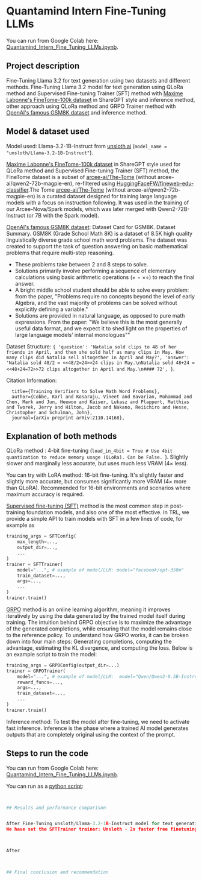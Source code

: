 # Quantamind Intern Fine-Tuning LLMs
You can run from Google Colab here: [Quantamind_Intern_Fine_Tuning_LLMs.ipynb](https://colab.research.google.com/drive/1viDzLJ1wQOq7FWUoa-D6kwl2jheB4vYV?usp=sharing).

## Project description
Fine-Tuning Llama 3.2 for text generation using two datasets and different methods.
Fine-Tuning Llama 3.2 model for text generation using QLoRa method and Supervised Fine-tuning Trainer (SFT) method with [Maxime Labonne's FineTome-100k dataset](https://huggingface.co/datasets/mlabonne/FineTome-100k) in ShareGPT style and inference method, other approach using QLoRa method and GRPO Trainer method with [OpenAI's famous GSM8K dataset](https://huggingface.co/datasets/openai/gsm8k) and inference method.


## Model & dataset used

Model used: Llama-3.2-1B-Instruct from [unsloth ai](https://unsloth.ai/) (``` model_name = "unsloth/Llama-3.2-1B-Instruct" ```).

[Maxime Labonne's FineTome-100k dataset](https://huggingface.co/datasets/mlabonne/FineTome-100k) in ShareGPT style used for QLoRa method and Supervised Fine-tuning Trainer (SFT) method, the FineTome dataset is a subset of [arcee-ai/The-Tome](https://huggingface.co/datasets/arcee-ai/The-Tome) (without arcee-ai/qwen2-72b-magpie-en), re-filtered using [HuggingFaceFW/fineweb-edu-classifier](https://huggingface.co/HuggingFaceFW/fineweb-edu-classifier).The Tome [arcee-ai/The-Tome](https://huggingface.co/datasets/arcee-ai/The-Tome) (without arcee-ai/qwen2-72b-magpie-en) is a curated dataset designed for training large language models with a focus on instruction following. It was used in the training of our Arcee-Nova/Spark models, which was later merged with Qwen2-72B-Instruct (or 7B with the Spark model).


[OpenAI's famous GSM8K dataset](https://huggingface.co/datasets/openai/gsm8k): Dataset Card for GSM8K. Dataset Summary.
GSM8K (Grade School Math 8K) is a dataset of 8.5K high quality linguistically diverse grade school math word problems. The dataset was created to support the task of question answering on basic mathematical problems that require multi-step reasoning.

- These problems take between 2 and 8 steps to solve.
- Solutions primarily involve performing a sequence of elementary calculations using basic arithmetic operations (+ − ×÷) to reach the final answer.
- A bright middle school student should be able to solve every problem: from the paper, "Problems require no concepts beyond the level of early Algebra, and the vast majority of problems can be solved without explicitly defining a variable."
- Solutions are provided in natural language, as opposed to pure math expressions. From the paper: "We believe this is the most generally useful data format, and we expect it to shed light on the properties of large language models’ internal monologues""

Dataset Structure: ``` {
    'question': 'Natalia sold clips to 48 of her friends in April, and then she sold half as many clips in May. How many clips did Natalia sell altogether in April and May?',
    'answer': 'Natalia sold 48/2 = <<48/2=24>>24 clips in May.\nNatalia sold 48+24 = <<48+24=72>>72 clips altogether in April and May.\n#### 72',
} ```.


Citation Information:
``` @article{cobbe2021gsm8k,
  title={Training Verifiers to Solve Math Word Problems},
  author={Cobbe, Karl and Kosaraju, Vineet and Bavarian, Mohammad and Chen, Mark and Jun, Heewoo and Kaiser, Lukasz and Plappert, Matthias and Tworek, Jerry and Hilton, Jacob and Nakano, Reiichiro and Hesse, Christopher and Schulman, John},
  journal={arXiv preprint arXiv:2110.14168},
 ```


## Explanation of both methods

QLoRa method : 4-bit fine-tuning (```load_in_4bit = True # Use 4bit quantization to reduce memory usage (QLoRa). Can be False. ```). Slightly slower and marginally less accurate, but uses much less VRAM (4× less). 

You can try with LoRA method: 16-bit fine-tuning. It's slightly faster and slightly more accurate, but consumes significantly more VRAM (4× more than QLoRA). Recommended for 16-bit environments and scenarios where maximum accuracy is required.

[Supervised fine-tuning (SFT)](https://huggingface.co/docs/trl/sft_trainer) method is the most common step in post-training foundation models, and also one of the most effective. In TRL, we provide a simple API to train models with SFT in a few lines of code, for example as 
```python
training_args = SFTConfig(
    max_length=...,
    output_dir=...,
    ...
)
trainer = SFTTrainer(
    model="...", # example of model/LLM: model="facebook/opt-350m"
    train_dataset=...,
    args=...,
    ...
)
trainer.train()
```

[GRPO](https://huggingface.co/docs/trl/grpo_trainer) method is an online learning algorithm, meaning it improves iteratively by using the data generated by the trained model itself during training. The intuition behind GRPO objective is to maximize the advantage of the generated completions, while ensuring that the model remains close to the reference policy. To understand how GRPO works, it can be broken down into four main steps: Generating completions, computing the advantage, estimating the KL divergence, and computing the loss.
Below is an example script to train the model:
```python
training_args = GRPOConfig(output_dir=...)
trainer = GRPOTrainer(
    model="...", # example of model/LLM:  model="Qwen/Qwen2-0.5B-Instruct"
    reward_funcs=...,
    args=...,
    train_dataset=...,
    ...
)
trainer.train()
```

Inference method: To test the model after fine-tuning, we need to activate fast inference. Inference is the phase where a trained AI model generates outputs that are completely original using the context of the prompt.


## Steps to run the code

You can run from Google Colab here: [Quantamind_Intern_Fine_Tuning_LLMs.ipynb](https://colab.research.google.com/drive/1viDzLJ1wQOq7FWUoa-D6kwl2jheB4vYV?usp=sharing).

You can run as a [python script](quantamind_intern_fine_tuning_llms.py): 
```python


## Results and performance comparison


After Fine-Tuning unsloth/Llama-3.2-1B-Instruct model for text generation using QLoRa method and Supervised Fine-tuning Trainer (SFT) method with [Maxime Labonne's FineTome-100k dataset](https://huggingface.co/datasets/mlabonne/FineTome-100k), we obtain the best training loss: at 16 step we have the best training loss with 0.743100.
We have set the SFTTrainer trainer: Unsloth - 2x faster free finetuning | Num GPUs used = 1, Num examples = 100,000 | Num Epochs = 1 | Total steps = 60, Batch size per device = 2 | Gradient accumulation steps = 4, Data Parallel GPUs = 1 | Total batch size (2 x 4 x 1) = 8 and Trainable parameters = 11,272,192 of 1,247,086,592 (0.90% trained) due to QLoRa.



After 



## Final conclusion and recommendation




